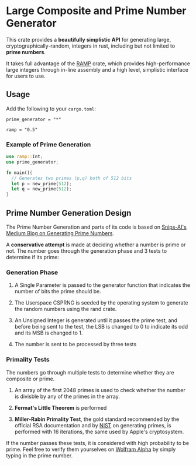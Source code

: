 # Large Composite and Prime Number Generator

This crate provides a **beautifully simplistic API** for generating large, cryptographically-random, integers in rust, including but not limited to **prime numbers**.

It takes full advantage of the [RAMP](https://crates.io/crates/ramp) crate, which provides high-performance large integers through in-line assembly and a high level, simplistic interface for users to use.

## Usage

Add the following to your `cargo.toml`:

`prime_generator = "*"`

`ramp = "0.5"`

### Example of Prime Generation

```rust
use ramp::Int;
use prime_generator;

fn main(){
  // Generates two primes (p,q) both of 512 bits
  let p = new_prime(512);
  let q = new_prime(512);
}
```

## Prime Number Generation Design

The Prime Number Generation and parts of its code is based on [Snips-AI's Medium Blog on Generating Prime Numbers](https://medium.com/snips-ai/prime-number-generation-2a02f28508ff).

A **conservative attempt** is made at deciding whether a number is prime or not. The number goes through the generation phase and 3 tests to determine if its prime:

### Generation Phase

1. A Single Parameter is passed to the generator function that indicates the number of bits the prime should be.

2. The Userspace CSPRNG is seeded by the operating system to generate the random numbers using the rand crate.

3. An Unsigned Integer is generated until it passes the prime test, and before being sent to the test, the LSB is changed to 0 to indicate its odd and its MSB is changed to 1.

4. The number is sent to be processed by three tests

### Primality Tests

The numbers go through multiple tests to determine whether they are composite or prime.

1. An array of the first 2048 primes is used to check whether the number is divisble by any of the primes in the array.

2. **Fermat's Little Theorem** is performed

3. **Miller-Rabin Primality Test**, the gold standard recommended by the official RSA documentation and by [NIST](https://nvlpubs.nist.gov/nistpubs/FIPS/NIST.FIPS.186-4.pdf) on generating primes, is performed with 16 iterations, the same used by Apple's cryptosystem.

If the number passes these tests, it is considered with high probability to be prime. Feel free to verify them yourselves on [Wolfram Alpha](https://www.wolframalpha.com/) by simply typing in the prime number.
